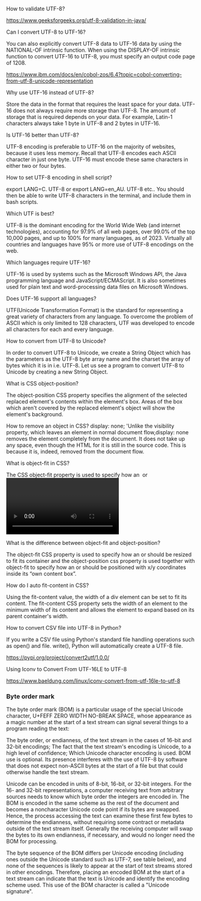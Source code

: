 How to validate UTF-8?

https://www.geeksforgeeks.org/utf-8-validation-in-java/

Can I convert UTF-8 to UTF-16?

You can also explicitly convert UTF-8 data to UTF-16 data by using the NATIONAL-OF intrinsic function. When using the DISPLAY-OF intrinsic function to convert UTF-16 to UTF-8, you must specify an output code page of 1208.

https://www.ibm.com/docs/en/cobol-zos/6.4?topic=cobol-converting-from-utf-8-unicode-representation

Why use UTF-16 instead of UTF-8?

Store the data in the format that requires the least space for your data. UTF-16 does not always require more storage than UTF-8. The amount of storage that is required depends on your data. For example, Latin-1 characters always take 1 byte in UTF-8 and 2 bytes in UTF-16.

Is UTF-16 better than UTF-8?

UTF-8 encoding is preferable to UTF-16 on the majority of websites, because it uses less memory. Recall that UTF-8 encodes each ASCII character in just one byte. UTF-16 must encode these same characters in either two or four bytes.

How to set UTF-8 encoding in shell script?

export LANG=C. UTF-8 or export LANG=en_AU. UTF-8 etc.. You should then be able to write UTF-8 characters in the terminal, and include them in bash scripts.

Which UTF is best?

UTF-8 is the dominant encoding for the World Wide Web (and internet technologies), accounting for 97.9% of all web pages, over 99.0% of the top 10,000 pages, and up to 100% for many languages, as of 2023. Virtually all countries and languages have 95% or more use of UTF-8 encodings on the web.

Which languages require UTF-16?

UTF-16 is used by systems such as the Microsoft Windows API, the Java programming language and JavaScript/ECMAScript. It is also sometimes used for plain text and word-processing data files on Microsoft Windows.

Does UTF-16 support all languages?

UTF(Unicode Transformation Format) is the standard for representing a great variety of characters from any language. To overcome the problem of ASCII which is only limited to 128 characters, UTF was developed to encode all characters for each and every language.

How to convert from UTF-8 to Unicode?

In order to convert UTF-8 to Unicode, we create a String Object which has the parameters as the UTF-8 byte array name and the charset the array of bytes which it is in i.e. UTF-8. Let us see a program to convert UTF-8 to Unicode by creating a new String Object.

What is CSS object-position?

The object-position CSS property specifies the alignment of the selected replaced element's contents within the element's box. Areas of the box which aren't covered by the replaced element's object will show the element's background.

How to remove an object in CSS?
display: none; 'Unlike the visibility property, which leaves an element in normal document flow,display: none removes the element completely from the document. It does not take up any space, even though the HTML for it is still in the source code. This is because it is, indeed, removed from the document flow.

What is object-fit in CSS?

The CSS object-fit property is used to specify how an <img> or <video> should be resized to fit its container. This property tells the content to fill the container in a variety of ways; such as "preserve that aspect ratio" or "stretch up and take up as much space as possible".

What is the difference between object-fit and object-position?

The object-fit CSS property is used to specify how an or should be resized to fit its container and the object-position css property is used together with object-fit to specify how an or should be positioned with x/y coordinates inside its “own content box”.

How do I auto fit-content in CSS?

Using the fit-content value, the width of a div element can be set to fit its content. The fit-content CSS property sets the width of an element to the minimum width of its content and allows the element to expand based on its parent container's width.





How to convert CSV file into UTF-8 in Python?

If you write a CSV file using Python's standard file handling operations such as open() and file. write(), Python will automatically create a UTF-8 file.

https://pypi.org/project/convert2utf/1.0.0/

Using Iconv to Convert From UTF-16LE to UTF-8

https://www.baeldung.com/linux/iconv-convert-from-utf-16le-to-utf-8




### Byte order mark

The byte order mark (BOM) is a particular usage of the special Unicode character, U+FEFF ZERO WIDTH NO-BREAK SPACE, whose appearance as a magic number at the start of a text stream can signal several things to a program reading the text:

The byte order, or endianness, of the text stream in the cases of 16-bit and 32-bit encodings;
The fact that the text stream's encoding is Unicode, to a high level of confidence;
Which Unicode character encoding is used.
BOM use is optional. Its presence interferes with the use of UTF-8 by software that does not expect non-ASCII bytes at the start of a file but that could otherwise handle the text stream.

Unicode can be encoded in units of 8-bit, 16-bit, or 32-bit integers. For the 16- and 32-bit representations, a computer receiving text from arbitrary sources needs to know which byte order the integers are encoded in. The BOM is encoded in the same scheme as the rest of the document and becomes a noncharacter Unicode code point if its bytes are swapped. Hence, the process accessing the text can examine these first few bytes to determine the endianness, without requiring some contract or metadata outside of the text stream itself. Generally the receiving computer will swap the bytes to its own endianness, if necessary, and would no longer need the BOM for processing.

The byte sequence of the BOM differs per Unicode encoding (including ones outside the Unicode standard such as UTF-7, see table below), and none of the sequences is likely to appear at the start of text streams stored in other encodings. Therefore, placing an encoded BOM at the start of a text stream can indicate that the text is Unicode and identify the encoding scheme used. This use of the BOM character is called a "Unicode signature".
